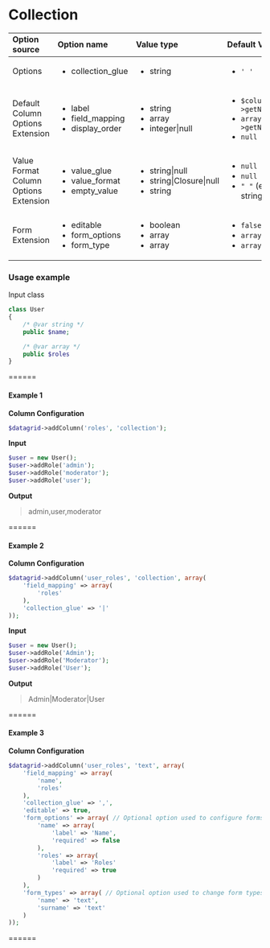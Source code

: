 # Collection

<table>
    <head>
        <tr>
            <td><b>Option source</b></td>
            <td><b>Option name</b></td>
            <td><b>Value type</b></td>
            <td><b>Default Value</b></td>
        </tr>
    </head>
    <tbody>
        <tr>
            <td>Options </td>
            <td>
                <ul>
                    <li>collection_glue</li>
                </ul>
            </td>
            <td>
                <ul>
                    <li>string</li>
                </ul>
            </td>
            <td>
                <ul>
                    <li><code>' '</code></li>
                </ul>
            </td>
        <tr>
        <tr>
            <td>Default Column Options Extension</td>
            <td>
                <ul>
                    <li>label</li>
                    <li>field_mapping</li>
                    <li>display_order</li>
                </ul>
            </td>
            <td>
                <ul>
                    <li>string</li>
                    <li>array</li>
                    <li>integer|null</li>
                </td>
            </td>
            <td>
                <ul>
                    <li><code>$column->getName()</code></li>
                    <li><code>array($column->getName())</code></li>
                    <li><code>null</code></li>
                </ul>
            </td>
        </tr>
        <tr>
            <td>Value Format Column Options Extension</td>
            <td>
                <ul>
                    <li>value_glue</li>
                    <li>value_format</li>
                    <li>empty_value</li>
                </ul>
            </td>
            <td>
                <ul>
                    <li>string|null</li>
                    <li>string|Closure|null</li>
                    <li>string</li>
                </td>
            </td>
            <td>
                <ul>
                    <li><code>null</code></li>
                    <li><code>null</code></li>
                    <li><code>" "</code> (empty string)</li>
                </ul>
            </td>
        </tr>
        <tr>
            <td>Form Extension</td>
            <td>
                <ul>
                    <li>editable</li>
                    <li>form_options</li>
                    <li>form_type</li>
                </ul>
            </td>
            <td>
                <ul>
                    <li>boolean</li>
                    <li>array</li>
                    <li>array</li>
                </td>
            </td>
            <td>
                <ul>
                    <li><code>false</code></li>
                    <li><code>array()</code></li>
                    <li><code>array()</code></li>
                </ul>
            </td>
        </tr>
    </tbody>
</table>

### Usage example

Input class

```php
class User
{
    /* @var string */
    public $name;

    /* @var array */
    public $roles
}
```

======
#### Example 1

**Column Configuration**
```php
$datagrid->addColumn('roles', 'collection');
```

**Input**
```php
$user = new User();
$user->addRole('admin');
$user->addRole('moderator');
$user->addRole('user');
```

**Output**
> admin,user,moderator

======
#### Example 2

**Column Configuration**
```php
$datagrid->addColumn('user_roles', 'collection', array(
    'field_mapping' => array(
        'roles'
    ),
    'collection_glue' => '|'
));
```

**Input**
```php
$user = new User();
$user->addRole('Admin');
$user->addRole('Moderator');
$user->addRole('User');
```

**Output**
> Admin|Moderator|User

======
#### Example 3

**Column Configuration**
```php
$datagrid->addColumn('user_roles', 'text', array(
    'field_mapping' => array(
        'name',
        'roles'
    ),
    'collection_glue' => ',',
    'editable' => true,
    'form_options' => array( // Optional option used to configure forms used to edit fields
        'name' => array(
            'label' => 'Name',
            'required' => false
        ),
        'roles' => array(
            'label' => 'Roles'
            'required' => true
        )
    ),
    'form_types' => array( // Optional option used to change form types used to edit fields
        'name' => 'text',
        'surname' => 'text'
    )
));
```

======
